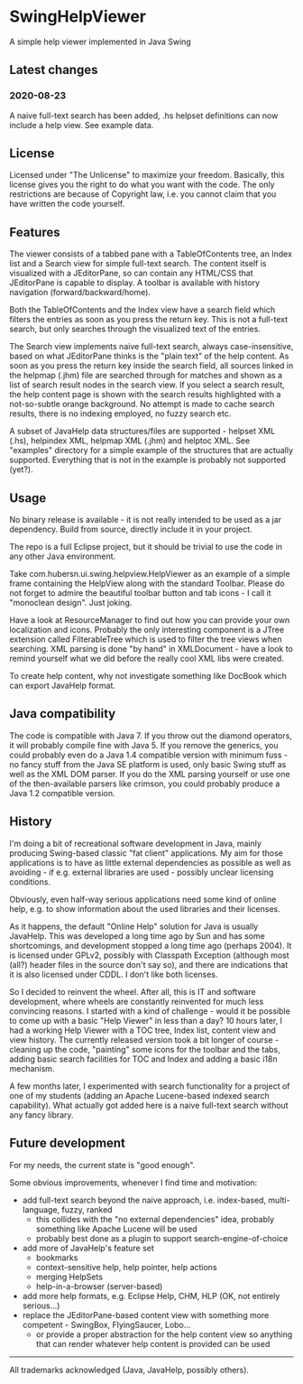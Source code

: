 # SwingHelpViewer
A simple help viewer implemented in Java Swing

## Latest changes
### 2020-08-23
A naive full-text search has been added, .hs helpset definitions can now include a help view. See example data.

## License
Licensed under "The Unlicense" to maximize your freedom. Basically, this license gives you the right to do what you want with the code. The only restrictions are because of Copyright law, i.e. you cannot claim that you have written the code yourself.

## Features
The viewer consists of a tabbed pane with a TableOfContents tree, an Index list and a Search view for simple full-text search. The content itself is visualized with a JEditorPane, so can contain any HTML/CSS that JEditorPane is capable to display. A toolbar is available with history navigation (forward/backward/home).

Both the TableOfContents and the Index view have a search field which filters the entries as soon as you press the return key. This is not a full-text search, but only searches through the visualized text of the entries.

The Search view implements naive full-text search, always case-insensitive, based on what JEditorPane thinks is the "plain text" of the help content. As soon as you press the return key inside the search field, all sources linked in the helpmap (.jhm) file are searched through for matches and shown as a list of search result nodes in the search view. If you select a search result, the help content page is shown with the search results highlighted with a not-so-subtle orange background. No attempt is made to cache search results, there is no indexing employed, no fuzzy search etc.

A subset of JavaHelp data structures/files are supported - helpset XML (.hs), helpindex XML, helpmap XML (.jhm) and helptoc XML. See "examples" directory for a simple example of the structures that are actually supported. Everything that is not in the example is probably not supported (yet?).

## Usage
No binary release is available - it is not really intended to be used as a jar dependency. Build from source, directly include it in your project.

The repo is a full Eclipse project, but it should be trivial to use the code in any other Java environment.

Take com.hubersn.ui.swing.helpview.HelpViewer as an example of a simple frame containing the HelpView along with the standard Toolbar. Please do not forget to admire the beautiful toolbar button and tab icons - I call it "monoclean design". Just joking.

Have a look at ResourceManager to find out how you can provide your own localization and icons. Probably the only interesting component is a JTree extension called FilterableTree which is used to filter the tree views when searching. XML parsing is done "by hand" in XMLDocument - have a look to remind yourself what we did before the really cool XML libs were created.

To create help content, why not investigate something like DocBook which can export JavaHelp format.

## Java compatibility
The code is compatible with Java 7. If you throw out the diamond operators, it will probably compile fine with Java 5. If you remove the generics, you could probably even do a Java 1.4 compatible version with minimum fuss - no fancy stuff from the Java SE platform is used, only basic Swing stuff as well as the XML DOM parser. If you do the XML parsing yourself or use one of the then-available parsers like crimson, you could probably produce a Java 1.2 compatible version.

## History
I'm doing a bit of recreational software development in Java, mainly producing Swing-based classic "fat client" applications. My aim for those applications is to have as little external dependencies as possible as well as avoiding - if e.g. external libraries are used - possibly unclear licensing conditions.

Obviously, even half-way serious applications need some kind of online help, e.g. to show information about the used libraries and their licenses.

As it happens, the default "Online Help" solution for Java is usually JavaHelp. This was developed a long time ago by Sun and has some shortcomings, and development stopped a long time ago (perhaps 2004). It is licensed under GPLv2, possibly with Classpath Exception (although most (all?) header files in the source don't say so), and there are indications that it is also licensed under CDDL. I don't like both licenses.

So I decided to reinvent the wheel. After all, this is IT and software development, where wheels are constantly reinvented for much less convincing reasons. I started with a kind of challenge - would it be possible to come up with a basic "Help Viewer" in less than a day? 10 hours later, I had a working Help Viewer with a TOC tree, Index list, content view and view history. The currently released version took a bit longer of course - cleaning up the code, "painting" some icons for the toolbar and the tabs, adding basic search facilities for TOC and Index and adding a basic i18n mechanism.

A few months later, I experimented with search functionality for a project of one of my students (adding an Apache Lucene-based indexed search capability). What actually got added here is a naive full-text search without any fancy library.

## Future development
For my needs, the current state is "good enough".

Some obvious improvements, whenever I find time and motivation:
- add full-text search beyond the naive approach, i.e. index-based, multi-language, fuzzy, ranked
    - this collides with the "no external dependencies" idea, probably something like Apache Lucene will be used
    - probably best done as a plugin to support search-engine-of-choice
- add more of JavaHelp's feature set
    - bookmarks
    - context-sensitive help, help pointer, help actions
    - merging HelpSets
    - help-in-a-browser (server-based)
- add more help formats, e.g. Eclipse Help, CHM, HLP (OK, not entirely serious...)
- replace the JEditorPane-based content view with something more competent - SwingBox, FlyingSaucer, Lobo...
    - or provide a proper abstraction for the help content view so anything that can render whatever help content is provided can be used

___
All trademarks acknowledged (Java, JavaHelp, possibly others).
